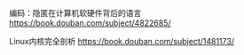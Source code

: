 编码：隐匿在计算机软硬件背后的语言
https://book.douban.com/subject/4822685/

Linux内核完全剖析
https://book.douban.com/subject/1481173/
